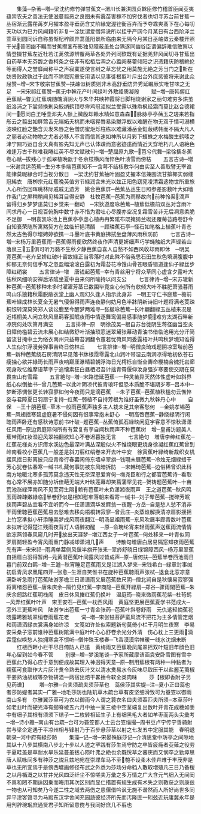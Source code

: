 <!-- { "loadSidebar": true } -->
　　集藻─杂著─増─梁沈约修竹弹甘蕉文─渭川长兼淇园贞榦臣修竹稽首臣闻芟夷蕴崇农夫之善法无使滋蔓翦恶之良图未有蠧苗害稼不加穷伐者也切寻苏台前甘蕉一丛宿渐云露荏苒岁月擢本盈寻垂荫含丈阶縁宠渥铨衡百卉而予夺乖爽髙下在心每叨天功以为巳力风闻籍听非复一涂犹谓爱憎异说所以挂乎严网今月某日有台西阶泽兰萱草到园同诉自称虽惭杞梓颇异蒿蓬阳景所临由来无隔今月某日巫岫敛云秦楼开照干光普罔幽不瞩而甘蕉攒茎布影独见障蔽虽处台隅遂同幽谷臣谓偏辞难信敢察以情登摄甘蕉左近杜若江蓠依源辨覆两草各处异列同欵既有证据羌非风闻切寻甘蕉出自药草本无芬馥之香柯条之任非有松栢后凋之心葢阙葵藿倾阳之识慿籍庆防稽絶伦等而得人之誉靡闻称平之声寂寞遂使言树之草忘忧之用莫施无絶之芳当门之斯在妨贤败政孰过于此而不除戮宪章安用请以见事徙根翦叶斥出台外庶惩彼将来谢此众屈赞─增─宋卞敬宗甘蕉赞─扶疎似树质则非木高舒垂防异秀延瞩厥实唯甘味之无足　─宋宋祁红蕉赞─蕉无中榦花产叶间绿叶外敷绛质凝殷
　　赋─増─唐韩偓红芭蕉赋─瞥见红蕉魂随魄消阴火与朱华共映神霞将日脚相烧谢家之丽句难穷多烘茧纸洛浦之下裳频换剰染鲛绡鹤顶尽侔鸡冠讵拟兰受露以殊忝枫经霜而莫比赵合德裙间一愿同白玊唾壶邓夫人额上微殷却赖水精如意森森脉脉亭亭蒨玉之瑳来若指彤云之翦出如屏莺舌无端妬夭桃而未咽猩唇易染嬲浮蚁以难醒在物无双于情可溺横波映红脸之艶含贝发朱唇之色僧防蜜炬烁柱栋以难藏潘岳金釭蔽绣帏而不隔大凡人之丽者必动物物之尤者必移人不言而信其速如神所以月彩下蠙蛛之水梅酸生鹤嗉之津宁闗巧运自合天真有影先知无声已认体疎而意密迹逺而情近天穿地朽几人语絶色难逢万古千秋唯我睠红英不尽文赋散句─増─楚屈原九歌─芭兮代舞─梁徐摛冬蕉卷心赋─拔残心于孤翠植晩翫于冬余枝横风而悴色叶渍雪而傍枯
　　五言古诗─増─宋谢灵运芭蕉─生分本多端芭蕉知不一含萼不结核敷华何由实至人善取譬无宰谁能律莫昵縁合时当视分散日　─梁沈约甘蕉抽叶固盈丈擢本信兼围流甘揜椰实弱缕冠絺衣　唐栁宗元红蕉晩英值穷节緑润含朱光以兹正阳色窈窕凌清霜逺物世所重旅人心所伤回晖眺林际戚戚无遗芳　姚合芭蕉屏─芭蕉丛丛生日照参差影数叶大如墙作我门之屏稍稍闻见稀耳目得安静　杜牧芭蕉─芭蕉为雨移故向前种怜渠滴声留得归乡梦梦逺莫归乡觉来一翻动　─宋狄遵度咏芭蕉─植蕉低檐前双丛对含雨叶间求丹心一日视百俯胸中数寸赤不惜为君吐心尽腹亦空况复霜雪苦非无后凋意柔脆不足御　─明袁凯咏池上芭蕉亭亭虚心植冉冉繁隂布既掩猗兰砌还覆莓苔路卷舒今自知衰荣随所寓黙契方在兹临轩挹清醑　─顾璘蕉石亭─怪石如笔格上植蕉叶青苍然太古色得尔増娉婷欲携一斗墨叶底书黄庭拂拭坐盘薄风雨秋防防
　　七言古诗─増─宋杨万里芭蕉雨─芭蕉得雨便欣然终夜作声清更妍细声巧学蝇触纸大声铿若山落泉三五俱可听万籁不生秋夕静芭蕉自喜人自愁不如西风收却雨即休　─明吴寛芭蕉─老卉呈娇红破叶留故緑正当零落时对此殊不俗我思石田生秋色填满腹腹中抑郁无奈何信手写之忽盈幅滚滚白露初为霜苔花冷蚀山骨苍眼昏错道逢仙子緑丝步障红绡裳
　　五言律诗─増　唐钱起芭蕉─幸有青丝用宁将众草同心虚含夕露叶大怯秋风细响安禅后浓隂坐夏中由来何所喻持以问支公
　　七言律诗─增─宋苏辙新种芭蕉─芭蕉移种未多时濯濯芳茎已数围毕竟空心何所有欹倾大叶不胜肥萧骚暮雨鸣山乐狼籍秋霜脱敝衣堂上幽人观幻久逢人指示此身非　─明王守仁书庭蕉─檐前蕉叶緑成林长夏全无暑气侵但得雨声连夜静何妨月色半牀阴新诗旧叶题将满老芰疎桐恨转深莫笑郑人谈讼鹿至今醒梦两难寻─张綖咏芭蕉─长叶翩翻緑玉丛植来况是近梧桐美人闲立秋风里羁客孤眠夜雨中情逐舞鸾偏易感事随梦鹿难穷太湖石畔新凉院何处吹箫月满空
　　五言排律─原　明徐茂吴─根自苏台徙阴生蒋径幽当空炎日障倚槛碧云流未展心如结微舒叶渐抽琐窓迷翠黛张幕动青油书借临池用光分汗简留流甘掩中土为绤衣南州只益莓苔润翻令蕙若忧荷风同委露梧叶共鸣秋梦境知谁得人生似尔浮漫劳弹事苦终日傍林丘
　　七言排律─増─明僧良琦戏题阴凉室堦前芭蕉─新种芭蕉绕石房清阴早见落书牀根霑零露北山润叶带湿云南涧凉得地初依苍石瘦抽心欲并緑筠长雨声夜响巅厓瀑晴碧朝浮海日光樗栎自惭全夀命楩楠合媿托岩廊观身政忆维摩语草字宁追懐素狂白昼栖迟吾计拙青霄偃仰汝身强岁寒要使交期在莫畏空山有雪霜
　　五言絶句─増─宋路徳延芭蕉─一种灵苗异天然体性虚叶如斜界纸心似倒抽书─曾几芭蕉─以此叶阴凉代彼青琅玕但恐本质脆不堪期岁寒─吕本中─梦断添惆怅更长转寂寥如何今夜雨只是滴芭蕉　─朱子芭蕉─芭蕉植秋槛勿云憔悴姿与君障夏日羽扇宁复持─红蕉─弱植不自持芳根为谁好虽微九秋榦丹心中
　　自保　─王十朋芭蕉─草木一般雨芭蕉声独多主人栽未足其奈客愁何　─金姚孝锡芭蕉─凤翅揺寒碧虚庭暑不侵何因有恨事常抱未舒心　─明高啓芭蕉─静绕緑阴行闲聴雨声卧还有感秋诗窓前书叶破─题芭蕉─丛蕉倚孤石緑映闲庭宇客意不惊秋潇潇任风雨─原边贡庭际何所有有萱复有芋自闻秋雨声不种芭蕉树　增─皇甫汸题美人蕉带雨红妆湿迎风翠袖翻欲知心不卷迟暮独无言
　　七言絶句　増唐李绅红蕉花─红蕉花様炎方识瘴水溪边色最深叶满丛深殷似火不惟烧眼更烧身徐凝红蕉红蕉曾到岭南看校小芭蕉几一般差是斜刀翦红绢卷来开去叶中安　徐寅蕉叶緑绮新裁织女机摆风揺日影离披只应青帝行春罢闲倚东墙卓翠旗─钱珝未展芭蕉─冷烛无烟緑蜡干芳心犹卷怯春寒一缄书札藏何事防被东风暗拆防　─宋韩琦芭蕉─边俗稀曾识此科南方地暖北寒多孤芳莫念违天性无奈深恩爱育何─梅尧臣和行之都官芭蕉诗─看取有心常不展亦知随分坼佳葩无端大叶映莲幕却笑菖蒲罕见花─贺铸题芭蕉叶─十亩荒池涨緑萍南风不见芰荷生隔赖有芭蕉叶未负潇湘夜雨声　王之道芭蕉─秋风鸣玉雨疎疎嫩緑临半卷舒似是相知慰牢落朝来看寄一缄书─刘子翚芭蕉─搅碎芳眠挟雨声碧丛宜看不宜听而今一任潇潇滴华发鳏翁一夜醒─方岳─自是愁人愁不消非干雨里聴芭蕉芭蕉易去愁难去移向梧桐转寂寥─曾云庄─炎蒸谁解换清凉扇影揺摇上竹窓凖拟小轩添睡美梦成风雨夜翻江─明汤显祖雨蕉─东风吹展半廊青数叶芭蕉未拟听记得楚江残雨夜背灯人语醉初醒　─原─俞琬纶宵来轻雨蕉声送蕉雨流情情欲冻燕领春风窥几时开放出天涯梦─増江西女子一叶芭蕉─何处移来一叶青似同罗扇鬬轻盈今宵风雨重门静减却潇湘几声
　　诗散句増唐白居易隔窓知夜雨芭蕉先有声─宋宋祁─雨凋单葢侧风偃半旗开张耒─翠旍舒晓日绿锦障西风─杨万里翠蕉自摇扇白羽得暂闲─元黄潜芭蕉叶间露风过皆成声─原─唐何扶─芭蕉半卷西池雨日暮门前双白鸥─増─王遒─秋宵睡足芭蕉雨又是江湖入梦来─宋钱希白─緑章封事缄初启青凤求凰尾四开─张愈─生涯自笑惟书在旋种芭蕉聴雨声张栻─退食北窓凉意满卧听急雨打芭蕉陆游茅檐三日潇潇雨又展芭蕉数尺阴─僧北涧自是秋懐易寂寥强将离绪怨芭蕉─唐朱庆余─隔竹见红蕉─李商隐─芭蕉开緑扇─郑谷─骤雨閙芭蕉─朱庆余劒路红蕉明栈阁　皮日休风撦红蕉仍换叶　温庭筠─晓来微雨蕉花紫─杜茍鹤─风弄红蕉叶叶声　宋王安石─芭蕉一枕西风雨　黄庭坚更展芭蕉夏学书范成大─窓外三更蕉叶风　陆游乍出芭蕉一寸青金张药─芭蕉叶斜卷舒雨　元仇逺轻摘蕉花晓露晞雅琥翠绡卷雨蕉花老
　　词─増─宋张镃菩萨蛮风流不把花为主多情管定烟和雨潇洒緑衣裳满身如许凉　文笺如许处似索题新句莫倚小栏干月明生夜寒　李易安采桑子窓前谁种芭蕉树隂满中庭叶叶心心舒卷余光分外清　伤心枕上三更雨滴霖霪似唤愁人独拥寒衾不惯听─僧仲殊玉楼春─飞香漠漠帘帷暖一线水沈烟未断
　　红楼西畔小栏干尽日倚防人已逺　黄梅雨又芭蕉晚凤尾翠摇双叶短旧年顔色旧年心留到如今春不管
　　别录─増─梦溪笔谈─予家所藏摩诘画袁安卧雪图有雪中芭蕉此乃得心应手意到便成故其理入神迥得天意─原─制用蕉根有两种一种黏者为糯蕉可食取作大片灰汁煑令熟去灰汁又以清水煑易水令灰味尽取压干以盐酱芜荑椒干姜熟油胡椒等杂物研浥一两宿出焙干畧捶令软全类肉味
　　莎【根即香附子另见药谱】
　　増─尔雅─台夫须疏夫须莎草也　薃侯莎其实媞─注─夏小正曰薃也者莎防媞者其实─广雅─地毛莎防也陆玑草木疏台草有皮坚细滑致可为簦笠以御雨南山多有　尔雅翼莎草可为衣以御雨今人谓之蓑衣名曰夫须葢匹夫所须─本草莎叶如老韭叶而硬光泽有劒脊棱五六月中抽一茎三棱中空茎端复出数叶开青花成穗如黍中有细子其根有须须下结子一二枚转相延生子上有细黑毛大者如羊枣而两头尖彚考─增─诗小雅─南山有台疏─台可为蓑笠都人士云台笠缁撮─周书豆卢宁传宁善骑射尝与梁企定遇于平凉州相与肄射乃于百步悬莎草以射之七发五中定服其能　春明退朝录─河中府有緑莎防
　　集藻─记─增─宋晏殊庭莎记─介清思堂中防亭之间隙地其纵十八步其横南八步北十步以人迹之罕践有莎生焉守防之卒皆疲癃者芟薙之役劳于夏畦盖是草耐水旱乐延蔓虽拔心陨叶弗之絶也余既恱草之蕃庑而又悯卒之勤瘁思唐人赋咏间多有种莎之説且兹地宛在崇堞车马不至匏不设柔木佳卉难于丰茂非是草也无所宜焉于是傍西墉画修径布武之外悉为莎场分命驺人散取増殖凡三日乃备楥之以丹楯溉之以甘井光风四泛纤尘不惊嗟夫万彚之多万情之广大含元气细入无间罔不禀和罔不期适因乗而晦用其次区别而显仁措置有规生成有术失之则斁获之则康兹一物也从可知矣乃今遂二性之域去两伤之患偃借吟讽无施不谐然而人所好尚世多同异平津客馆寻为马廏东汉学舍间充园蔬彼经济所先而汚隆匪一矧兹近玩庸冀永年是用刋辞琬珉庶通贤君子知所留意傥与我同好庶几不翦也
